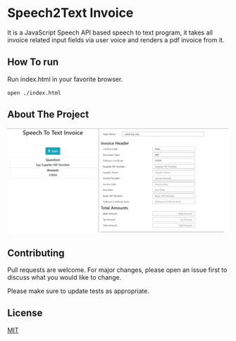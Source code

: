 # Speech2Text Invoice

It is a JavaScript Speech API based speech to text program, it takes all invoice related input fields via user voice and renders a pdf invoice from it.

## How To run

Run index.html in your favorite browser. 

```
open ./index.html 
```
## About The Project

![Alt text](/main_page.PNG?raw=true "Main Page")

## Contributing
Pull requests are welcome. For major changes, please open an issue first to discuss what you would like to change.

Please make sure to update tests as appropriate.

## License
[MIT](https://choosealicense.com/licenses/mit/)